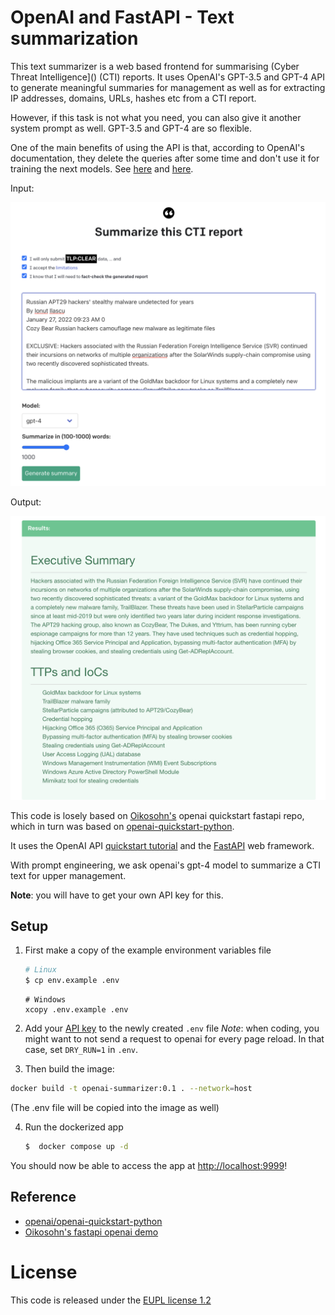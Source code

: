 # OpenAI and FastAPI - Text summarization 

This text summarizer is a web based frontend for summarising (Cyber Threat Intelligence]() (CTI) reports. 
It uses OpenAI's GPT-3.5 and GPT-4 API to generate meaningful summaries for management as well as for extracting IP addresses, domains, URLs, hashes etc from a CTI report.

However, if this task is not what you need, you can also give it another system prompt as well. GPT-3.5 and GPT-4 are so flexible.

One of the main benefits of using the API is that, according to OpenAI's documentation, they delete the queries after some time and don't use it for training the next models. See [here](https://platform.openai.com/docs/guides/chat/chat-vs-completions) and [here](https://openai.com/policies/usage-policies).



Input:

![Example of a (public) Blog CTI blog post](static/text-example.png)


Output:

![Example a GPT4 generated summary](static/summary-example.png)




This code is losely based on [Oikosohn's](https://github.com/oikosohn/openai-quickstart-fastapi) openai quickstart fastapi repo, which in turn was based on [openai-quickstart-python](https://github.com/openai/openai-quickstart-python).


It uses the OpenAI API [quickstart tutorial](https://beta.openai.com/docs/quickstart) and the [FastAPI](https://fastapi.tiangolo.com/) web framework. 

With prompt engineering, we ask openai's gpt-4 model to summarize a CTI text for upper management.

**Note**: you will have to get your own API key for this.


## Setup

1. First make a copy of the example environment variables file

   ```bash
   # Linux
   $ cp env.example .env
   ```

   ```shell
   # Windows
   xcopy .env.example .env
   ```

2. Add your [API key](https://beta.openai.com/account/api-keys) to the newly created `.env` file
   *Note*: when coding, you might want to not send a request to openai for every page reload. In that case, set `DRY_RUN=1` in `.env`.


3. Then build the image:

```bash
docker build -t openai-summarizer:0.1 . --network=host
```

(The .env file will be copied into the image as well)


4. Run the dockerized app

   ```bash
   $  docker compose up -d
   ```
   

You should now be able to access the app at [http://localhost:9999](http://localhost:9999)! 


## Reference

- [openai/openai-quickstart-python](https://github.com/openai/openai-quickstart-python)
- [Oikosohn's fastapi openai demo](https://github.com/oikosohn/openai-quickstart-fastapi)


# License

This code is released under the [EUPL license 1.2](https://joinup.ec.europa.eu/collection/eupl/eupl-text-eupl-12)
